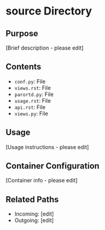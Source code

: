
# source Directory

## Purpose
[Brief description - please edit]

## Contents
- `conf.py`: File
- `views.rst`: File
- `parortd.py`: File
- `usage.rst`: File
- `api.rst`: File
- `views.py`: File

## Usage
[Usage instructions - please edit]

## Container Configuration
[Container info - please edit]

## Related Paths
- Incoming: [edit]
- Outgoing: [edit]

